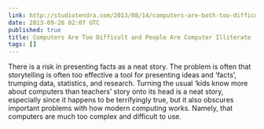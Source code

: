 ```yaml
---
link: http://studiotendra.com/2013/08/14/computers-are-both-too-difficult-and-people-are-computer-illiterate/
date: 2013-09-26 02:07 UTC
published: true
title: Computers Are Too Difficult and People Are Computer Illiterate
tags: []
---
```


There is a risk in presenting facts as a neat story. The problem is often that storytelling is often too effective a tool for presenting ideas and ‘facts’, trumping data, statistics, and research. Turning the usual ‘kids know more about computers than teachers’ story onto its head is a neat story, especially since it happens to be terrifyingly true, but it also obscures important problems with how modern computing works.  Namely, that computers are much too complex and difficult to use.
